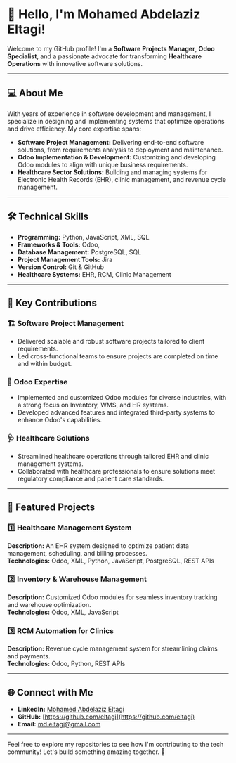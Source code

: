 # 👋 Hello, I'm Mohamed Abdelaziz Eltagi!  

Welcome to my GitHub profile! I'm a **Software Projects Manager**, **Odoo Specialist**, and a passionate advocate for transforming **Healthcare Operations** with innovative software solutions.  

---

## 💻 **About Me**
With years of experience in software development and management, I specialize in designing and implementing systems that optimize operations and drive efficiency. My core expertise spans:  
- **Software Project Management:** Delivering end-to-end software solutions, from requirements analysis to deployment and maintenance.  
- **Odoo Implementation & Development:** Customizing and developing Odoo modules to align with unique business requirements.  
- **Healthcare Sector Solutions:** Building and managing systems for Electronic Health Records (EHR), clinic management, and revenue cycle management.

---

## 🛠️ **Technical Skills**
- **Programming:** Python, JavaScript, XML, SQL  
- **Frameworks & Tools:** Odoo,
- **Database Management:** PostgreSQL, SQL
- **Project Management Tools:** Jira
- **Version Control:** Git & GitHub  
- **Healthcare Systems:** EHR, RCM, Clinic Management  

---

## 🌟 **Key Contributions**
### 🏗️ **Software Project Management**  
- Delivered scalable and robust software projects tailored to client requirements.  
- Led cross-functional teams to ensure projects are completed on time and within budget.  

### 🚀 **Odoo Expertise**  
- Implemented and customized Odoo modules for diverse industries, with a strong focus on Inventory, WMS, and HR systems.  
- Developed advanced features and integrated third-party systems to enhance Odoo's capabilities.  

### 🩺 **Healthcare Solutions**  
- Streamlined healthcare operations through tailored EHR and clinic management systems.  
- Collaborated with healthcare professionals to ensure solutions meet regulatory compliance and patient care standards.

---

## 📂 **Featured Projects**
### 1️⃣ **Healthcare Management System**  
**Description:** An EHR system designed to optimize patient data management, scheduling, and billing processes.  
**Technologies:** Odoo, XML, Python, JavaScript, PostgreSQL, REST APIs   

### 2️⃣ **Inventory & Warehouse Management**  
**Description:** Customized Odoo modules for seamless inventory tracking and warehouse optimization.  
**Technologies:** Odoo, XML, JavaScript  

### 3️⃣ **RCM Automation for Clinics**  
**Description:** Revenue cycle management system for streamlining claims and payments.  
**Technologies:** Odoo, Python, REST APIs  

---

## 🌐 **Connect with Me**
- **LinkedIn:** [Mohamed Abdelaziz Eltagi](linkedin.com/in/mohamed-abdalla-8719b3a7)  
- **GitHub:** [https://github.com/eltagi](https://github.com/eltagi)  
- **Email:** [md.eltagi@gmail.com](mailto:md.eltagi@gmail.com)  

---

Feel free to explore my repositories to see how I'm contributing to the tech community! Let's build something amazing together. 🚀  
